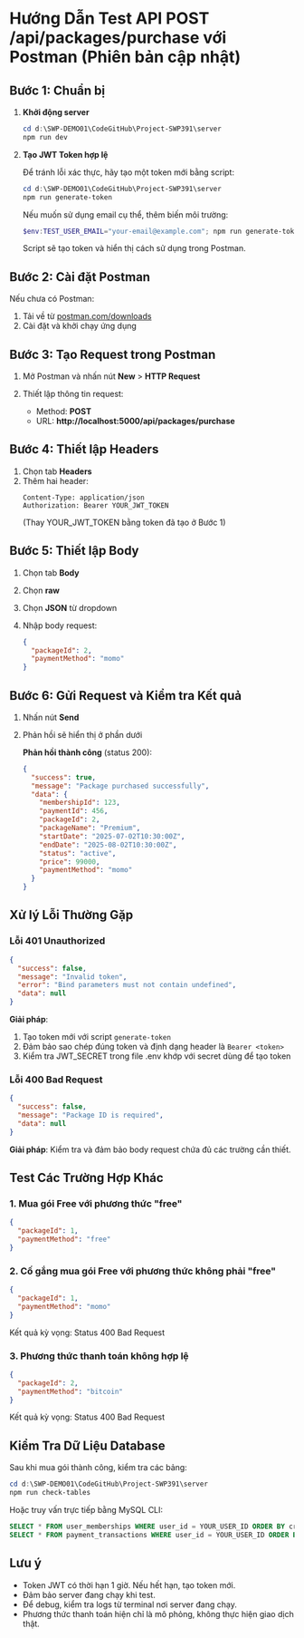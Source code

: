 # Hướng Dẫn Test API POST /api/packages/purchase với Postman (Phiên bản cập nhật)

## Bước 1: Chuẩn bị

1. **Khởi động server**
   ```powershell
   cd d:\SWP-DEMO01\CodeGitHub\Project-SWP391\server
   npm run dev
   ```

2. **Tạo JWT Token hợp lệ**

   Để tránh lỗi xác thực, hãy tạo một token mới bằng script:
   ```powershell
   cd d:\SWP-DEMO01\CodeGitHub\Project-SWP391\server
   npm run generate-token
   ```

   Nếu muốn sử dụng email cụ thể, thêm biến môi trường:
   ```powershell
   $env:TEST_USER_EMAIL="your-email@example.com"; npm run generate-token
   ```

   Script sẽ tạo token và hiển thị cách sử dụng trong Postman.

## Bước 2: Cài đặt Postman

Nếu chưa có Postman:
1. Tải về từ [postman.com/downloads](https://www.postman.com/downloads/)
2. Cài đặt và khởi chạy ứng dụng

## Bước 3: Tạo Request trong Postman

1. Mở Postman và nhấn nút **New** > **HTTP Request**

2. Thiết lập thông tin request:
   - Method: **POST**
   - URL: **http://localhost:5000/api/packages/purchase**

## Bước 4: Thiết lập Headers

1. Chọn tab **Headers**
2. Thêm hai header:
   ```
   Content-Type: application/json
   Authorization: Bearer YOUR_JWT_TOKEN
   ```
   (Thay YOUR_JWT_TOKEN bằng token đã tạo ở Bước 1)

## Bước 5: Thiết lập Body

1. Chọn tab **Body**
2. Chọn **raw**
3. Chọn **JSON** từ dropdown
4. Nhập body request:

   ```json
   {
     "packageId": 2,
     "paymentMethod": "momo"
   }
   ```

## Bước 6: Gửi Request và Kiểm tra Kết quả

1. Nhấn nút **Send**
2. Phản hồi sẽ hiển thị ở phần dưới

   **Phản hồi thành công** (status 200):
   ```json
   {
     "success": true,
     "message": "Package purchased successfully",
     "data": {
       "membershipId": 123,
       "paymentId": 456,
       "packageId": 2,
       "packageName": "Premium",
       "startDate": "2025-07-02T10:30:00Z",
       "endDate": "2025-08-02T10:30:00Z",
       "status": "active",
       "price": 99000,
       "paymentMethod": "momo"
     }
   }
   ```

## Xử lý Lỗi Thường Gặp

### Lỗi 401 Unauthorized
```json
{
  "success": false,
  "message": "Invalid token",
  "error": "Bind parameters must not contain undefined",
  "data": null
}
```

**Giải pháp**:
1. Tạo token mới với script `generate-token`
2. Đảm bảo sao chép đúng token và định dạng header là `Bearer <token>`
3. Kiểm tra JWT_SECRET trong file .env khớp với secret dùng để tạo token

### Lỗi 400 Bad Request
```json
{
  "success": false,
  "message": "Package ID is required",
  "data": null
}
```

**Giải pháp**: Kiểm tra và đảm bảo body request chứa đủ các trường cần thiết.

## Test Các Trường Hợp Khác

### 1. Mua gói Free với phương thức "free"
```json
{
  "packageId": 1,
  "paymentMethod": "free"
}
```

### 2. Cố gắng mua gói Free với phương thức không phải "free"
```json
{
  "packageId": 1,
  "paymentMethod": "momo"
}
```
Kết quả kỳ vọng: Status 400 Bad Request

### 3. Phương thức thanh toán không hợp lệ
```json
{
  "packageId": 2,
  "paymentMethod": "bitcoin"
}
```
Kết quả kỳ vọng: Status 400 Bad Request

## Kiểm Tra Dữ Liệu Database

Sau khi mua gói thành công, kiểm tra các bảng:

```powershell
cd d:\SWP-DEMO01\CodeGitHub\Project-SWP391\server
npm run check-tables
```

Hoặc truy vấn trực tiếp bằng MySQL CLI:

```sql
SELECT * FROM user_memberships WHERE user_id = YOUR_USER_ID ORDER BY created_at DESC LIMIT 1;
SELECT * FROM payment_transactions WHERE user_id = YOUR_USER_ID ORDER BY created_at DESC LIMIT 1;
```

## Lưu ý

- Token JWT có thời hạn 1 giờ. Nếu hết hạn, tạo token mới.
- Đảm bảo server đang chạy khi test.
- Để debug, kiểm tra logs từ terminal nơi server đang chạy.
- Phương thức thanh toán hiện chỉ là mô phỏng, không thực hiện giao dịch thật.
